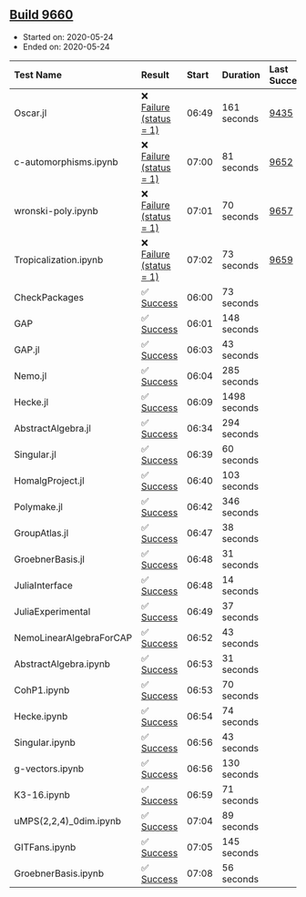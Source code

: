 ## [Build 9660](https://oscarci.mathematik.uni-kl.de/job/oscar/9660/)

* Started on: 2020-05-24
* Ended on: 2020-05-24

| Test Name    | Result | Start | Duration | Last Success | First Failure |
|:-------------|:-------|:------|:---------|:-------------|:--------------|
| Oscar.jl | ❌ [Failure (status = 1)](https://oscarci.mathematik.uni-kl.de/job/oscar/9660/artifact/logs/build-9660/Oscar.jl.log) | 06:49 | 161 seconds | [9435](https://oscarci.mathematik.uni-kl.de/job/oscar/9435/) | [9436](https://oscarci.mathematik.uni-kl.de/job/oscar/9436/) |
| c-automorphisms.ipynb | ❌ [Failure (status = 1)](https://oscarci.mathematik.uni-kl.de/job/oscar/9660/artifact/logs/build-9660/c-automorphisms.ipynb.log) | 07:00 | 81 seconds | [9652](https://oscarci.mathematik.uni-kl.de/job/oscar/9652/) | [9653](https://oscarci.mathematik.uni-kl.de/job/oscar/9653/) |
| wronski-poly.ipynb | ❌ [Failure (status = 1)](https://oscarci.mathematik.uni-kl.de/job/oscar/9660/artifact/logs/build-9660/wronski-poly.ipynb.log) | 07:01 | 70 seconds | [9657](https://oscarci.mathematik.uni-kl.de/job/oscar/9657/) | [9658](https://oscarci.mathematik.uni-kl.de/job/oscar/9658/) |
| Tropicalization.ipynb | ❌ [Failure (status = 1)](https://oscarci.mathematik.uni-kl.de/job/oscar/9660/artifact/logs/build-9660/Tropicalization.ipynb.log) | 07:02 | 73 seconds | [9659](https://oscarci.mathematik.uni-kl.de/job/oscar/9659/) | [9660](https://oscarci.mathematik.uni-kl.de/job/oscar/9660/) |
| CheckPackages | ✅ [Success](https://oscarci.mathematik.uni-kl.de/job/oscar/9660/artifact/logs/build-9660/CheckPackages.log) | 06:00 | 73 seconds |  |  |
| GAP | ✅ [Success](https://oscarci.mathematik.uni-kl.de/job/oscar/9660/artifact/logs/build-9660/GAP.log) | 06:01 | 148 seconds |  |  |
| GAP.jl | ✅ [Success](https://oscarci.mathematik.uni-kl.de/job/oscar/9660/artifact/logs/build-9660/GAP.jl.log) | 06:03 | 43 seconds |  |  |
| Nemo.jl | ✅ [Success](https://oscarci.mathematik.uni-kl.de/job/oscar/9660/artifact/logs/build-9660/Nemo.jl.log) | 06:04 | 285 seconds |  |  |
| Hecke.jl | ✅ [Success](https://oscarci.mathematik.uni-kl.de/job/oscar/9660/artifact/logs/build-9660/Hecke.jl.log) | 06:09 | 1498 seconds |  |  |
| AbstractAlgebra.jl | ✅ [Success](https://oscarci.mathematik.uni-kl.de/job/oscar/9660/artifact/logs/build-9660/AbstractAlgebra.jl.log) | 06:34 | 294 seconds |  |  |
| Singular.jl | ✅ [Success](https://oscarci.mathematik.uni-kl.de/job/oscar/9660/artifact/logs/build-9660/Singular.jl.log) | 06:39 | 60 seconds |  |  |
| HomalgProject.jl | ✅ [Success](https://oscarci.mathematik.uni-kl.de/job/oscar/9660/artifact/logs/build-9660/HomalgProject.jl.log) | 06:40 | 103 seconds |  |  |
| Polymake.jl | ✅ [Success](https://oscarci.mathematik.uni-kl.de/job/oscar/9660/artifact/logs/build-9660/Polymake.jl.log) | 06:42 | 346 seconds |  |  |
| GroupAtlas.jl | ✅ [Success](https://oscarci.mathematik.uni-kl.de/job/oscar/9660/artifact/logs/build-9660/GroupAtlas.jl.log) | 06:47 | 38 seconds |  |  |
| GroebnerBasis.jl | ✅ [Success](https://oscarci.mathematik.uni-kl.de/job/oscar/9660/artifact/logs/build-9660/GroebnerBasis.jl.log) | 06:48 | 31 seconds |  |  |
| JuliaInterface | ✅ [Success](https://oscarci.mathematik.uni-kl.de/job/oscar/9660/artifact/logs/build-9660/JuliaInterface.log) | 06:48 | 14 seconds |  |  |
| JuliaExperimental | ✅ [Success](https://oscarci.mathematik.uni-kl.de/job/oscar/9660/artifact/logs/build-9660/JuliaExperimental.log) | 06:49 | 37 seconds |  |  |
| NemoLinearAlgebraForCAP | ✅ [Success](https://oscarci.mathematik.uni-kl.de/job/oscar/9660/artifact/logs/build-9660/NemoLinearAlgebraForCAP.log) | 06:52 | 43 seconds |  |  |
| AbstractAlgebra.ipynb | ✅ [Success](https://oscarci.mathematik.uni-kl.de/job/oscar/9660/artifact/logs/build-9660/AbstractAlgebra.ipynb.log) | 06:53 | 31 seconds |  |  |
| CohP1.ipynb | ✅ [Success](https://oscarci.mathematik.uni-kl.de/job/oscar/9660/artifact/logs/build-9660/CohP1.ipynb.log) | 06:53 | 70 seconds |  |  |
| Hecke.ipynb | ✅ [Success](https://oscarci.mathematik.uni-kl.de/job/oscar/9660/artifact/logs/build-9660/Hecke.ipynb.log) | 06:54 | 74 seconds |  |  |
| Singular.ipynb | ✅ [Success](https://oscarci.mathematik.uni-kl.de/job/oscar/9660/artifact/logs/build-9660/Singular.ipynb.log) | 06:56 | 43 seconds |  |  |
| g-vectors.ipynb | ✅ [Success](https://oscarci.mathematik.uni-kl.de/job/oscar/9660/artifact/logs/build-9660/g-vectors.ipynb.log) | 06:56 | 130 seconds |  |  |
| K3-16.ipynb | ✅ [Success](https://oscarci.mathematik.uni-kl.de/job/oscar/9660/artifact/logs/build-9660/K3-16.ipynb.log) | 06:59 | 71 seconds |  |  |
| uMPS(2,2,4)_0dim.ipynb | ✅ [Success](https://oscarci.mathematik.uni-kl.de/job/oscar/9660/artifact/logs/build-9660/uMPS-2-2-4-_0dim.ipynb.log) | 07:04 | 89 seconds |  |  |
| GITFans.ipynb | ✅ [Success](https://oscarci.mathematik.uni-kl.de/job/oscar/9660/artifact/logs/build-9660/GITFans.ipynb.log) | 07:05 | 145 seconds |  |  |
| GroebnerBasis.ipynb | ✅ [Success](https://oscarci.mathematik.uni-kl.de/job/oscar/9660/artifact/logs/build-9660/GroebnerBasis.ipynb.log) | 07:08 | 56 seconds |  |  |
